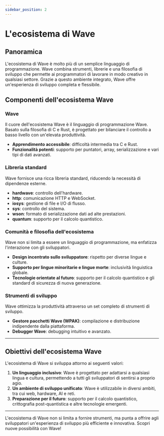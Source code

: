 ```yaml
---
sidebar_position: 2
---
```


# L'ecosistema di Wave 

## Panoramica

L'ecosistema di Wave è molto più di un semplice linguaggio di programmazione.
Wave combina strumenti, librerie e una filosofia di sviluppo che permette ai programmatori di lavorare in modo creativo in qualsiasi settore.
Grazie a questo ambiente integrato, Wave offre un'esperienza di sviluppo completa e flessibile.

## Componenti dell'ecosistema Wave
### Wave
Il cuore dell'ecosistema Wave è il linguaggio di programmazione Wave.
Basato sulla filosofia di C e Rust, è progettato per bilanciare il controllo a basso livello con un'elevata produttività.

* **Apprendimento accessibile**: difficoltà intermedia tra C e Rust.
* **Funzionalità potenti**: supporto per puntatori, array, serializzazione e vari tipi di dati avanzati.

### Libreria standard
Wave fornisce una ricca libreria standard, riducendo la necessità di dipendenze esterne.

* **hardwave**: controllo dell'hardware.
* **http**: comunicazione HTTP e WebSocket.
* **iosys**: gestione di file e I/O di flusso.
* **sys**: controllo del sistema.
* **wson**: formato di serializzazione dati ad alte prestazioni.
* **quantum**: supporto per il calcolo quantistico.

### Comunità e filosofia dell'ecosistema
Wave non si limita a essere un linguaggio di programmazione, ma enfatizza l'interazione con gli sviluppatori.

* **Design incentrato sullo sviluppatore**: rispetto per diverse lingue e culture.
* **Supporto per lingue minoritarie e lingue morte**: inclusività linguistica globale.
* **Tecnologie orientate al futuro**: supporto per il calcolo quantistico e gli standard di sicurezza di nuova generazione.

### Strumenti di sviluppo
Wave ottimizza la produttività attraverso un set completo di strumenti di sviluppo.

* **Gestore pacchetti Wave (WPAK)**: compilazione e distribuzione indipendente dalla piattaforma.
* **Debugger Wave**: debugging intuitivo e avanzato.

---

## Obiettivi dell'ecosistema Wave
L'ecosistema di Wave si sviluppa attorno ai seguenti valori:

1. **Un linguaggio inclusivo**: Wave è progettato per adattarsi a qualsiasi lingua e cultura, permettendo a tutti gli sviluppatori di sentirsi a proprio agio.
2. **Un ambiente di sviluppo unificato**: Wave è utilizzabile in diversi ambiti, tra cui web, hardware, AI e reti.
3. **Preparazione per il futuro**: supporto per il calcolo quantistico, crittografia post-quantistica e altre tecnologie emergenti.

---

L'ecosistema di Wave non si limita a fornire strumenti, ma punta a offrire agli sviluppatori un'esperienza di sviluppo più efficiente e innovativa.
Scopri nuove possibilità con Wave!
